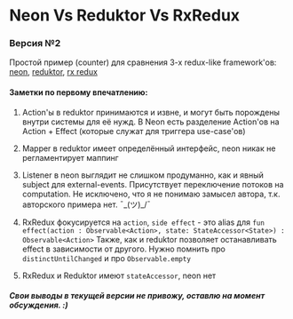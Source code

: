 # Neon Vs Reduktor Vs RxRedux

### Версия №2

Простой пример (counter) для сравнения 3-х redux-like framework'ов: 
[neon](https://github.com/technoir42/neon), 
[reduktor](https://github.com/g000sha256/reduktor/),
[rx redux](https://github.com/freeletics/RxRedux)

#### Заметки по первому впечатлению:

1. Action'ы в reduktor принимаются и извне, и могут быть порождены внутри системы для её нужд.
В Neon есть разделение Action'ов на Action + Effect (которые служат для триггера use-case'ов)

2. Mapper в reduktor имеет определённый интерфейс, neon никак не регламентирует маппинг

3. Listener в neon выглядит не слишком продуманно, как и явный subject для external-events.
Присутствует переключение потоков на computation. 
Не исключено, что я не понимаю замысел автора, т.к. авторского примера нет. ¯\_(ツ)_/¯

4. RxRedux фокусируется на `action`, `side effect` - это alias для
`fun effect(action : Observable<Action>, state: StateAccessor<State>) : Observable<Action>`
Также, как и reduktor позволяет останавливать effect в зависимости от другого. Нужно помнить про
`distinctUntilChanged` и про `Observable.empty`

5. RxRedux и Reduktor имеют `stateAccessor`, neon нет

##### Свои выводы в текущей версии не привожу, оставлю на момент обсуждения. :)
